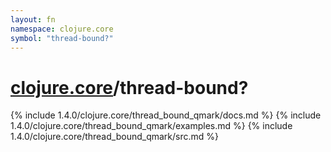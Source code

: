 ```yaml
---
layout: fn
namespace: clojure.core
symbol: "thread-bound?"
---
```


# [clojure.core](../)/thread-bound?

{% include 1.4.0/clojure.core/thread_bound_qmark/docs.md %}
{% include 1.4.0/clojure.core/thread_bound_qmark/examples.md %}
{% include 1.4.0/clojure.core/thread_bound_qmark/src.md %}

